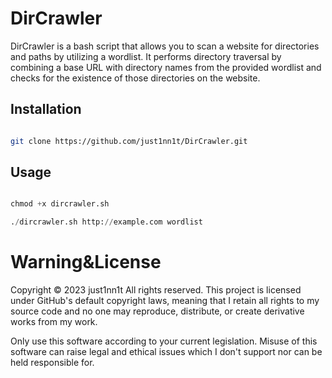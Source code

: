 # DirCrawler

DirCrawler is a bash script that allows you to scan a website for directories and paths by utilizing a wordlist. It performs directory traversal by combining a base URL with directory names from the provided wordlist and checks for the existence of those directories on the website.

## Installation

```bash

git clone https://github.com/just1nn1t/DirCrawler.git

```

## Usage 

```python

chmod +x dircrawler.sh

./dircrawler.sh http://example.com wordlist

```


# Warning&License
Copyright © 2023 just1nn1t
All rights reserved. This project is licensed under GitHub's default copyright laws, meaning that I retain all rights to my source code and no one may reproduce, distribute, or create derivative works from my work.

Only use this software according to your current legislation. Misuse of this software can raise legal and ethical issues which I don't support nor can be held responsible for.
